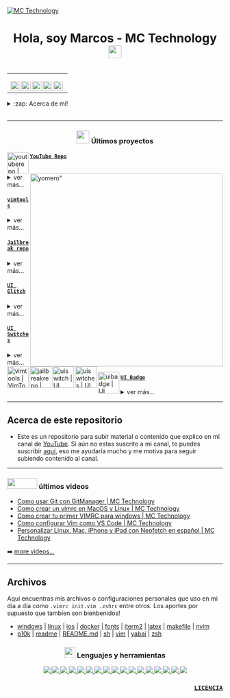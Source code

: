 [![MC Technology](https://github.com/mctechnology17/mctechnology17/blob/main/src/mctechnology_extendido.GIF)](https://www.youtube.com/channel/UC_mYh5PYPHBJ5YYUj8AIkcw)

<h1 align="center">Hola, soy Marcos - MC Technology <img src="https://github.com/mctechnology17/mctechnology17/blob/main/src/wave.gif" width="30px"></h1>

<table align="right">
<tr>
<td>

[<img align="left" alt="MC Technology | YouTube" width="22px" src="https://github.com/mctechnology17/mctechnology17/blob/main/src/youtube.png" />][youtube]
[<img align="left" alt="@mctechnology17 | Twitter" width="22px" src="https://github.com/mctechnology17/mctechnology17/blob/main/src/twitter.png" />][twitter]
[<img align="left" alt="@mctechnology17 | Instagram" width="22px" src="https://github.com/mctechnology17/mctechnology17/blob/main/src/instagram.png" />][instagram]
[<img align="left" alt="MC Technology17 | Facebook" width="22px" src="https://github.com/mctechnology17/mctechnology17/blob/main/src/facebook.png" />][facebook]
[<img align="left" alt="@mctechnology17 | Reddit" width="22px" src="https://github.com/mctechnology17/mctechnology17/blob/main/src/reddit.png" />][reddit]

</td>
</tr>
</table>

<details>
  <summary>:zap: Acerca de mí!</summary>

### 🔬 Clínico Bioanalista y actualmente estoy cursando un Máster en Bioinformática 💻!!
- 🦾 Me encanta el powerlifting!
- 🤓 Actualmente estoy aprendiendo muchas cosas sobre programación!
- 🗒  Actualmente estoy muy obsesionado con el aprendizaje de vimscript
</details>

<br />

---

<h3 align="center"><img src="https://github.com/mctechnology17/mctechnology17/blob/main/src/cabeza.GIF" width="30px" height="30px"> Últimos proyectos</h3>

<tr>
<td>

[<img align="left" alt="youtuberepo | YouTube Repo" width="50px" src="https://github.com/mctechnology17/mctechnology17/blob/main/src/youtube_alternativ.png" />][youtuberepo]

</td>
<img align="right" alt=yomero" width="450px" height="450px" src="https://github.com/mctechnology17/mctechnology17/blob/main/src/pokemon.GIF">
<td> <h4 align="left"> <a href="https://github.com/mctechnology17/youtube_repo_mc_technology" target="_blank"><code>YouTube Repo</code></a> </h4>
  <details>
    <summary>ver más...</summary>

    Un repositorio para compartir códigos etc...
    y ayudar a la comunidad de desarrollo
    atravéz de YouTube
    con lo que he aprendido hasta ahora.
    Contribuciones también son bienvenidas :D!

  </details> </td>
</tr>
<tr>
<td>

[<img align="left" alt="vimtools | VimTools" width="50px" src="https://github.com/mctechnology17/mctechnology17/blob/main/src/vim.png" />][vimtools]

</td>
<td> <h4 align="left"> <a href="https://github.com/mctechnology17/vimtools" target="_blank"><code>vimtools</code></a> </h4>
  <details>
    <summary>ver más...</summary>

    VimTools:
    un complemento para tu editor
    texto / código favorito
    vim, vi, nvim, Gvim o MacVim.

  </details> </td>
</tr>
<tr>
<td>

[<img align="left" alt="jailbreakrepo | Jailbreak Repo" width="50px" src="https://github.com/mctechnology17/mctechnology17/blob/main/src/cydia7.png" />][jailbreakrepo]

</td>
<td> <h4 align="left"> <a href="https://mctechnology17.github.io/" target="_blank"><code>Jailbreak repo</code></a> </h4>
  <details>
    <summary>ver más...</summary>

    Una pequeña contribución
    a la comunidad de Jailbreaker

  </details> </td>
</tr>
<tr>
<td>

[<img align="left" alt="uiswitch | UI Glitch" width="50px" src="https://github.com/mctechnology17/mctechnology17/blob/main/src/uiglitch.png" />][uiglitch]

</td>
<td> <h4 align="left"> <a href="https://repo.packix.com/package/com.mctechnology.uiglitch/" target="_blank"><code>UI Glitch</code></a> </h4>
  <details>
    <summary>ver más...</summary>

    UI Glitch está aquí !!!
    Dale a tu iPhone un aspecto diferente
    con UI Glitch.
    ¡La familia UI de MC Technology!
    ¡Diseñado para los amantes
    de la interfaz de usuario!
    ¡Con UI Glitch puedes obtener
    una combinación exquisita
    para complementar tus temas!
    ¡Más de 20 tonos
    con diferentes grados
    de opacidad y colores!
    ¡Compatibilidad con miles de temas!
    ¡Incluye un tema animado exclusivo!

  </details> </td>
</tr>
<tr>
<td>

[<img align="left" alt="uiswitches | UI Switches" width="50px" src="https://github.com/mctechnology17/mctechnology17/blob/main/src/uiswitches.png" />][uiswitches]

</td>
<td> <h4 align="left"> <a href="https://repo.packix.com/package/com.mctechnology.uiswitches/" target="_blank"><code>UI Switches</code></a> </h4>
  <details>
    <summary>ver más...</summary>

    UI Switches
    ¡Dale a tu iPhone un aspecto diferente con UI Cambia la familia UI de MC Technology!
    ¡Diseñado para los amantes de la interfaz de usuario!
    ¿Cómo utilizar los interruptores de la interfaz de usuario?
    Instale la extensión de la interfaz de usuario de
    Snowboard y Snowboard desde el repositorio de Spark.
    A continuación, active los interruptores de la interfaz de usuario
    desde la configuración de Snowboard y disfrute :D!
    O use iThemer o Anemone para la activación

  </details> </td>
</tr>
<tr>
<td>

[<img align="left" alt="uibadge | UI Babge" width="50px" src="https://github.com/mctechnology17/mctechnology17/blob/main/src/uibadge.png" />][uibadge]

</td>
<td> <h4 align="left"> <a href="https://repo.packix.com/package/com.mctechnology.uibadge/" target="_blank"><code>UI Badge</code></a> </h4>
  <details>
    <summary>ver más...</summary>

    UI Badge + Badgemoji
    ¡Aporta un aspecto genial a tu iPhone y deja el aburrimiento!
    ¡Diseñado para los amantes de la interfaz de usuario!
    ¿Cómo usar UI Badge y Badgemoji?
    Instale la extensión de la interfaz de usuario de
    Snowboard y Snowboard para la función de interfaz de usuario desde el repositorio de Spark.
    Luego activa las Insignias desde la configuración de Snowboard y disfruta: ¡D!
    ¡O use iThemer o Anemone para la activación!

  </details> </td>
</tr>

---

## Acerca de este repositorio
- Este es un repositorio para subir material
  o contenido que explico en mi canal de [YouTube](https://www.youtube.com/channel/UC_mYh5PYPHBJ5YYUj8AIkcw?view_as=subscriber).
  Si aún no estas suscrito a mi canal, te puedes suscribir [aquí](https://www.youtube.com/channel/UC_mYh5PYPHBJ5YYUj8AIkcw?view_as=subscriber),
  eso me ayudaría mucho y me motiva para seguir subiendo contenido al canal.

---

<h3 align="left"><img src="https://github.com/mctechnology17/mctechnology17/blob/main/src/youtube.gif" width="70px" height="25px"> últimos videos</h3>

<!-- YOUTUBE:START -->
- [Como usar Git con GitManager | MC Technology](https://www.youtube.com/watch?v=vs5CvLQFYhg)
- [Como crear un vimrc en MacOS y Linux | MC Technology](https://www.youtube.com/watch?v=wm9kbvhw-uI)
- [Como crear tu primer VIMRC para windows  | MC Technology](https://www.youtube.com/watch?v=UvkH-IyQzFI)
- [Como configurar Vim como VS Code | MC Technology](https://www.youtube.com/watch?v=UjrXySb2T-w)
- [Personalizar Linux, Mac, iPhone y iPad con Neofetch en español | MC Technology](https://www.youtube.com/watch?v=gKkFuM8Ky1I)
<!-- YOUTUBE:END -->

➡️ [more videos...](https://www.youtube.com/channel/UC_mYh5PYPHBJ5YYUj8AIkcw)

---

## Archivos
Aquí encuentras mis archivos o configuraciones personales que uso en mi día a día
como `.vimrc init.vim .zshrc` entre otros.
Los aportes por supuesto que tambien son bienbenidos!
- [windows](windows) | [linux](linux) | [ios](ios) | [docker](docker) | [fonts](fonts) | [iterm2](iterm2) | [latex](latex) | [makefile](makefile) | [nvim](nvim)
- [p10k](p10k) | [readme](readme) | [README.md](README.md) | [sh](sh) | [vim](vim) | [yabai](yabai) | [zsh](zsh)

<h3 align="center"><img src="https://github.com/mctechnology17/mctechnology17/blob/main/src/0101.GIF" width="25px" height="25px"> Lenguajes y herramientas</h3>
<p align="center">
    <a href="https://www.youtube.com/channel/UC_mYh5PYPHBJ5YYUj8AIkcw" target="_blank"> <img src="https://img.shields.io/badge/OS-Linux-informational?style=flat&logo=linux&logoColor=white&color=2bbc8a"/> </a>
    <a href="https://www.youtube.com/channel/UC_mYh5PYPHBJ5YYUj8AIkcw" target="_blank"> <img src="https://img.shields.io/badge/OS-MacOS-informational?style=flat&logo=macos&logoColor=white&color=2bbc8a"/> </a>
    <a href="https://www.youtube.com/channel/UC_mYh5PYPHBJ5YYUj8AIkcw" target="_blank"> <img src="https://img.shields.io/badge/OS-Windows-informational?style=flat&logo=windows&logoColor=white&color=2bbc8a"/> </a>
    <a href="https://www.youtube.com/channel/UC_mYh5PYPHBJ5YYUj8AIkcw" target="_blank"> <img src="https://img.shields.io/badge/Code-Python-informational?style=flat&logo=python&logoColor=white&color=2bbc8a"/> </a>
    <a href="https://www.youtube.com/channel/UC_mYh5PYPHBJ5YYUj8AIkcw" target="_blank"> <img src="https://img.shields.io/badge/Code-JavaScript-informational?style=flat&logo=javascript&logoColor=white&color=2bbc8a"/> </a>
    <a href="https://www.youtube.com/channel/UC_mYh5PYPHBJ5YYUj8AIkcw" target="_blank"> <img src="https://img.shields.io/badge/Code-C-informational?style=flat&logo=c&logoColor=white&color=2bbc8a"/> </a>
    <a href="https://www.youtube.com/channel/UC_mYh5PYPHBJ5YYUj8AIkcw" target="_blank"> <img src="https://img.shields.io/badge/Code-C++-informational?style=flat&logo=c++&logoColor=white&color=2bbc8a"/> </a>
    <a href="https://www.youtube.com/channel/UC_mYh5PYPHBJ5YYUj8AIkcw" target="_blank"> <img src="https://img.shields.io/badge/Code-R-informational?style=flat&logo=r&logoColor=white&color=2bbc8a"/> </a>
    <a href="https://www.youtube.com/channel/UC_mYh5PYPHBJ5YYUj8AIkcw" target="_blank"> <img src="https://img.shields.io/badge/Code-Make-informational?style=flat&logo=cmake&logoColor=white&color=2bbc8a"/> </a>
    <a href="https://www.youtube.com/channel/UC_mYh5PYPHBJ5YYUj8AIkcw" target="_blank"> <img src="https://img.shields.io/badge/Code-HTML5-informational?style=flat&logo=html5&logoColor=white&color=2bbc8a"/> </a>
    <a href="https://www.youtube.com/channel/UC_mYh5PYPHBJ5YYUj8AIkcw" target="_blank"> <img src="https://img.shields.io/badge/Code-Vim-informational?style=flat&logo=vim&logoColor=white&color=2bbc8a"/> </a>
    <a href="https://www.youtube.com/channel/UC_mYh5PYPHBJ5YYUj8AIkcw" target="_blank"> <img src="https://img.shields.io/badge/Code-Markdown-informational?style=flat&logo=markdown&logoColor=white&color=2bbc8a"/> </a>
    <a href="https://www.youtube.com/channel/UC_mYh5PYPHBJ5YYUj8AIkcw" target="_blank"> <img src="https://img.shields.io/badge/Shell-Bash-informational?style=flat&logo=gnu-bash&logoColor=white&color=2bbc8a"/> </a>
    <a href="https://www.youtube.com/channel/UC_mYh5PYPHBJ5YYUj8AIkcw" target="_blank"> <img src="https://img.shields.io/badge/Tools-Docker-informational?style=flat&logo=docker&logoColor=white&color=2bbc8a"/> </a>
    <a href="https://www.youtube.com/channel/UC_mYh5PYPHBJ5YYUj8AIkcw" target="_blank"> <img src="https://img.shields.io/badge/Tools-Git-informational?style=flat&logo=git&logoColor=white&color=2bbc8a"/> </a>
    <a href="https://www.youtube.com/channel/UC_mYh5PYPHBJ5YYUj8AIkcw" target="_blank"> <img src="https://img.shields.io/badge/Tools-GitHub-informational?style=flat&logo=github&logoColor=white&color=2bbc8a"/> </a>
    <a href="https://www.youtube.com/channel/UC_mYh5PYPHBJ5YYUj8AIkcw" target="_blank"> <img src="https://img.shields.io/badge/Tools-GitLab-informational?style=flat&logo=gitlab&logoColor=white&color=2bbc8a"/> </a>
</p>

<h3 align="right"> <a href="https://github.com/mctechnology17/youtube_repo_mc_technology/blob/main/LICENSE" target="_blank"><code>LICENCIA</code></a> </h3>

[twitter]: https://twitter.com/mctechnology17
[youtube]: https://www.youtube.com/channel/UC_mYh5PYPHBJ5YYUj8AIkcw?view_as=subscriber
[instagram]: https://www.instagram.com/mctechnology17/
[facebook]: https://m.facebook.com/mctechnology17/
[reddit]:https://www.reddit.com/user/mctechnology17

[vimtools]: https://github.com/mctechnology17/vimtools
[jailbreakrepo]: https://mctechnology17.github.io/
[uiglitch]: https://repo.packix.com/package/com.mctechnology.uiglitch/
[uiswitches]: https://repo.packix.com/package/com.mctechnology.uiswitches/
[uibadge]: https://repo.packix.com/package/com.mctechnology.uibadge/
[youtuberepo]: https://github.com/mctechnology17/youtube_repo_mc_technology
